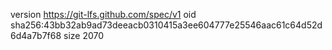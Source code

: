 version https://git-lfs.github.com/spec/v1
oid sha256:43bb32ab9ad73deeacb0310415a3ee604777e25546aac61c64d52d6d4a7b7f68
size 2070
